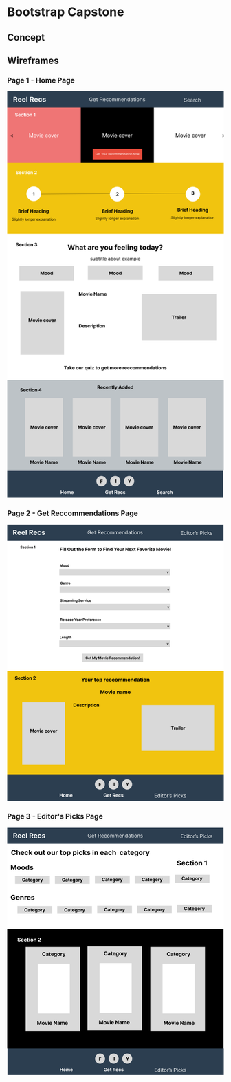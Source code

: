 # Bootstrap Capstone

## Concept

## Wireframes
### Page 1 - Home Page
![image info](./images/wireframes/wfHome.png)

### Page 2 - Get Reccommendations Page
![image info](./images/wireframes/wfRecs.png)

### Page 3 - Editor's Picks Page
![image info](./images/wireframes/wfEditor.png)